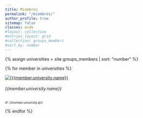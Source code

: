 ```yaml
---
title: Miembros
permalink: "/miembros/"
author_profile: true
sitemap: false
classes: wide
#layout: collection
#entries_layout: grid
#collection: groups_members
#sort_by: number
---
```

{% assign universities = site.groups_members | sort: "number" %}

<p float="left">
{% for member in universities %}
<div class="container m-2">
  <div class="d-flex flex-wrap">
  <div class="card">
    <div class="row g-0">
        <div class="col-md-2">
        <a href="{{member.university.url}}" title="Go to URL" target="_blank"><img src="{{member.university.logo}}" class="card-img" alt="{{{member.university.name}}"></a>
        </div>
    <div class="col-md-8">
        <div class="card-body">
        <h6 class="card-title">{{member.university.name}}</h6>
        <p class="card-text" style="font-size: 0.6rem;"><em>IP: {{member.university.ip}}</em></p>
        </div>
    </div>
  </div>
  </div>
  </div>
</div>

<!--
<a href="{{member.university.url}}" target="_blank" title="{{member.university.name}}"><img src="{{member.university.logo}}" alt="{{member.university.name}}" width="200px"/></a>
-->
{% endfor %}
</p>

